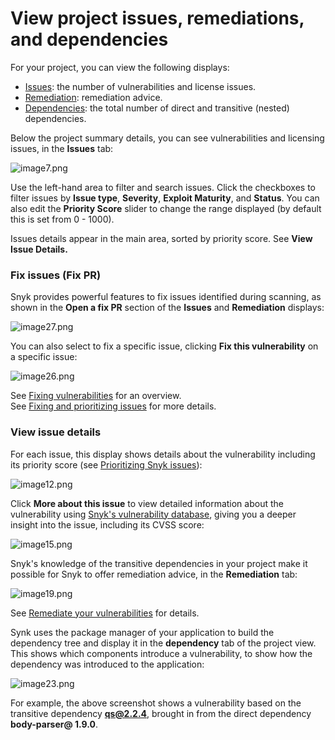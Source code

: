 # View project issues, remediations, and dependencies

For your project, you can view the following displays:

* [Issues](): the number of vulnerabilities and license issues.
* [Remediation](): remediation advice.
* [Dependencies](): the total number of direct and transitive \(nested\) dependencies.

Below the project summary details, you can see vulnerabilities and licensing issues, in the **Issues** tab:

![image7.png](https://support.snyk.io/hc/article_attachments/360015738537/image7.png)

Use the left-hand area to filter and search issues. Click the checkboxes to filter issues by **Issue type**, **Severity**, **Exploit Maturity**, and **Status**. You can also edit the **Priority Score** slider to change the range displayed \(by default this is set from 0 - 1000\).

Issues details appear in the main area, sorted by priority score. See **View Issue Details.**

### Fix issues \(Fix PR\)

Snyk provides powerful features to fix issues identified during scanning, as shown in the **Open a fix PR** section of the **Issues** and **Remediation** displays:

![image27.png](https://support.snyk.io/hc/article_attachments/360015738617/image27.png)

You can also select to fix a specific issue, clicking **Fix this vulnerability** on a specific issue: 

![image26.png](https://support.snyk.io/hc/article_attachments/360015813558/image26.png)

See [Fixing vulnerabilities](https://support.snyk.io/hc/en-us/articles/360011484018-Fixing-vulnerabilities) for an overview.  
See [Fixing and prioritizing issues](https://support.snyk.io/hc/en-us/categories/360001328418-Fixing-and-prioritizing-issues) for more details.

### View issue details

For each issue, this display shows details about the vulnerability including its priority score \(see [Prioritizing Snyk issues](https://support.snyk.io/hc/en-us/articles/360009884837-Prioritizing-Snyk-issues)\):

![image12.png](https://support.snyk.io/hc/article_attachments/360015813598/image12.png)

Click **More about this issue** to view detailed information about the vulnerability using [Snyk's vulnerability database](https://snyk.io/product/vulnerability-database/), giving you a deeper insight into the issue, including its CVSS score:

![image15.png](https://support.snyk.io/hc/article_attachments/360015813618/image15.png)

Snyk's knowledge of the transitive dependencies in your project make it possible for Snyk to offer remediation advice, in the **Remediation** tab:

![image19.png](https://support.snyk.io/hc/article_attachments/360015813658/image19.png)

See [Remediate your vulnerabilities](https://support.snyk.io/hc/en-us/articles/360006113798-Remediate-your-vulnerabilities) for details.

Synk uses the package manager of your application to build the dependency tree and display it in the **dependency** tab of the project view. This shows which components introduce a vulnerability, to show how the dependency was introduced to the application:

![image23.png](https://support.snyk.io/hc/article_attachments/360015814258/image23.png)

For example, the above screenshot shows a vulnerability based on the transitive dependency **qs@2.2.4**, brought in from the direct dependency **body-parser@ 1.9.0**.

